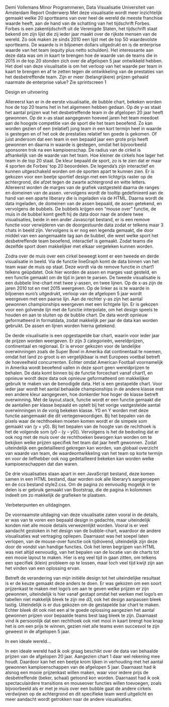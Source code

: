 Demi Vollemans
Minor Programmeren, Data Visualisatie
Universiteit van Amsterdam
Report
Onderwerp
Met deze visualisatie wordt meer inzichtelijk gemaakt welke 20 sportteams van over heel de wereld de meeste franchise waarde heeft, aan de hand van de schatting van het tijdschrift Forbes.  Forbes is een zakentijdschrift uit de Verenigde Staten, het tijdschrift staat bekend om zijn lijst die zij ieder jaar maakt  over de rijkste mensen van de wereld.  Zo ook maken ze sinds 2010 een lijst met de top 50 waardevolste sportteams.  De waarde is in biljoenen dollars uitgedrukt en is de enterprise waarde van het team (equity plus netto schulden). Het interessante aan deze data was om in kaart te brengen hoe de waarde van de teams die in 2015 in de top 20 stonden zich over de afgelopen 5 jaar ontwikkeld hebben. Het doel van deze visualisatie is om het verloop van het waarde per team in kaart te brengen en af te zetten tegen de ontwikkeling van de prestaties van het desbetreffende team. Zijn er meer (belangrijkere) prijzen gehaald naarmate de enterprise value?
Zie sprintscreen 1

Design en uitvoering

Allereerst kan er in de eerste visualisatie, de bubble chart,  bekeken worden hoe de top 20 teams het in het algemeen hebben gedaan. Op de y-as staat het aantal prijzen wat het desbetreffende team in de afgelopen 20 jaar heeft gewonnen. Op de x-as staat aangegeven hoeveel jaren het team meedoet aan de hoogste competitie van de sport die het team beoefend. Zo kan worden gezien of een (relatief) jong team in een kort termijn heel in waarde is gestegen en of het ook de prestaties relatief ten goede is gekomen.  Of juist andersom dat een team in een bepaald jaar een grote prijs heeft gewonnen en daarna in waarde is gestegen, omdat het bijvoorbeeld sponsoren trok na een kampioenschap.
De radius van de cirkel is afhankelijk van de waarde van het team.  Hoe kleiner de cirkels hoe lager het team in de top 20 staat. De kleur bepaald de sport, zo is te zien dat er maar 4 sporten de Forbes’ top 20 beoordelen. De legenda’s zijn interactief en kunnen uitgeschakeld worden om de sporten apart te kunnen zien. Er is gekozen voor een beetje sportief design met een lichtgrijs raster op de achtergrond, die afzet tegen de zwarte achtergrond en witte letters.
Allereerst worden de  marges van de grafiek vastgesteld daarna de ranges en domeinen van de assen. vervolgens wordt de tooltip gedefinieerd aan de hand van een aparte liberary die is ingeladen via de HTML. Daarna wordt de data ingeladen, de domeinen van de assen bepaald, de assen getekend, en vervolgens de bubbels. De bubbels krijgen een “mouse over”  functie,  de muis in de bubbel komt geeft hij de data door naar de andere twee visualisaties, beide in een ander Javascript bestand, er is een remove functie voor verwijderen van de doorgestuurde data zodat er telkens maar 3 chats in beeld zijn.  Vervolgens is er nog een legenda gemaakt, die door middel van een aangemaakte tag aan de bubbel, die weet welke sport het desbetreffende team beoefend, interactief is gemaakt. Zodat teams die dezelfde sport doen makkelijker met elkaar vergeleken kunnen worden.

Zodra over de muis over een cirkel beweegt komt er een tweede en derde visualisatie in beeld. Via de functie lineGraph komt de data binnen van het team waar de muis op staat. Deze wordt via de remove functie in chart1 telkens geüpdatet.  Ook hier worden de assen en marges vast gesteld, en een functie gemaakt om de tijd in jaren te parsen.  De tweede visualisatie is een dubbele line-chart met twee y-assen, en twee lijnen.  Op de x-as zijn de jaren 2010 tot en met 2015 weergeven. Op de linker as is te waarde in biljoenen euro’s uitgedrukt,  verloop van de afgelopen 5 jaar wordt weergeven met een paarse lijn. Aan de rechter y-as zijn het aantal gewonnen championships weergeven met een lichtgele lijn.  Er is gekozen voor een golvende lijn met de functie interpolate,  om het design speels te houden en aan te sluiten op de bubble chart. De data wordt opnieuw geformatteerd  in formatdata, zodat makkelijk per jaar de data kan worden gebruikt. De assen en lijnen worden hierna getekend.

De  derde visualisatie is een opgestapelde bar chart, waarin voor ieder jaar de prijzen worden weergeven. Er zijn 3 categorieën, wereldprijzen, continentaal en regionaal.  Er is ervoor gekozen voor de landelijke overwinningen zoals de Super Bowl in Amerika dat continentaal te noemen, omdat het land zo groot is en vergelijkbaar is met Europees voetbal betreft de hoeveelheid concurrenten. Echter omdat American Football voornamelijk in Amerika wordt beoefend vallen in deze sport geen wereldprijzen te behalen. De data komt binnen  bij de functie forcechart vanaf chart1, en opnieuw wordt deze data ook opnieuw geformatteerd om makkelijker gebruik te maken van de benodigde data. Het is een gestapelde chart. Voor ieder jaar wordt het aantal behaalde championships in de andere klasse met een andere kleur aangegeven, hoe donkerder hoe hoger de klasse betreft overwinning. Met de layout.stack, functie wordt er een functie gemaakt die de aantallen per klasse bepaald en optelt bij het vorige vastgestelde aantal overwinningen in de vorig bekeken klasse. Y0 en Y worden met deze functie aangemaakt die dit vertegenwoordigen. Bij het bepalen van de pixels waar de rechthoeken moeten komen wordt er de simpele som gemaakt van (y + y0). Bij het bepalen van de hoogte van de rechthoek is het de volgende som (y0 – (y – y0)). Vervolgens  is het de bedoeling dat er ook nog met de muis over de rechthoeken bewogen kan worden om te bekijken welke prijzen specifiek het team dat jaar heeft gewonnen. Zodat uiteindelijk een gedetailleerd gekregen kan worden, van globaal overzicht van waarde van team, de waardeontwikkeling van het team op korte termijn en voor de liefhebber ook nog gedetailleerd bekeken kan worden welke kampioenschappen dat dan waren.

De drie visualisaties staan apart in een JavaScript bestand, deze komen samen in een HTML bestand, daar worden ook alle liberary’s aangeroepen en de ccs bestand style2.css. Om de pagina zo eenvoudig mogelijk in te delen is er gebruik gemaakt van Bootstrap, die de pagina in kolommen indeelt om zo makkelijk de grafieken te plaatsen.

Verbeterpunten en uitdagingen.

De voornaamste uitdaging van deze visualisatie zaten vooral in de details, er was van te voren een bepaald design in gedachte, maar uiteindelijk konden niet alle mooie details verwezenlijkt worden. Vooral is er veel aandacht gestoken in het design van de bubble-chart, waardoor de andere visualisaties wat vertraging opliepen. Daarnaast was het soepel laten verlopen, van de mouse-over functie ook tijdrovend, uiteindelijk zijn deze door de vondst van handige functies. Ook het leren begrijpen van HTML was niet altijd eenvoudig, van het bepalen van de locatie van de charts tot een mooie layout te maken. Hier is erg veel tijd in gaan zitten, om telkens een specifiek (klein) probleem op te lossen, maar toch veel tijd kwijt zijn aan het vinden van een oplossing ervan.

Betreft de verandering van mijn initiële design tot het uiteindelijke resultaat is er de keuze gemaakt deze anders te doen.  Er was gekozen om een soort prijzenkast te maken met logo’s om aan te geven welke prijzen er zijn gewonnen, uiteindelijk is hier vanaf gestapt omdat het werken met logo’s en tabellen niet makkelijk bleek te zijn me d3, ook het design aanpassen bleek lastig.  Uiteindelijk is er dus gekozen om de gestapelde bar chart te maken. Echter bleek dit ook niet een al te goede oplossing aangezien het aantal gewonnen prijzen voor bepaalde teams best laag bleek te zijn.  Daarnaast vind ik persoonlijk dat een rechthoek ook niet mooi in kaart brengt hoe knap het is om een prijs te winnen, gezien niet alle teams even succesvol te zijn geweest in de afgelopen 5 jaar.

In een ideale wereld…

In een ideale wereld had ik ook graag beschikt over de data van  behaalde prijzen van de afgelopen 20 jaar. Aangezien chart 1 daar wel rekening mee houdt. Daardoor kan het een beetje krom lijken in verhouding met het aantal gewonnen kampioenschappen van de afgelopen 5 jaar. Daarnaast had ik alsnog een mooie prijzenkast willen maken, waar voor iedere prijs de desbetreffende (beker, schaal) getoond kon worden.  Daarnaast had ik ook spectaculairdere transitions en mouseover functies  willen toevoegen, zoals bijvoorbeeld als er met je muis over een bubble  gaat de andere cirkels verdwijnen op de achtergrond en dit specifieke team werd uitgelicht en meer aandacht wordt getrokken naar de andere visualisaties.

